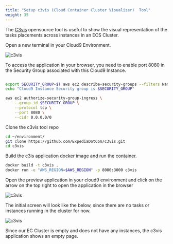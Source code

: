 ```yaml
---
title: "Setup c3vis (Cloud Container Cluster Visualizer)  Tool"
weight: 35
---
```


The [C3vis](https://github.com/ExpediaDotCom/c3vis) opensource tool is useful to show the visual representation of the tasks placements across instances in an ECS Cluster.  

Open a new terminal in your Cloud9 Environment.

![c3vis](/images/ecs-spot-capacity-providers/cloud9_new_terminal.png)

To access the application in your browser, you need to enable port 8080 in the Security Group associated with this Cloud9 Instance.

```bash

export SECURITY_GROUP=$( aws ec2 describe-security-groups --filters Name=group-name,Values='aws-cloud9-EcsSpotWorkshop*' | jq -r '.SecurityGroups[0].GroupId')
echo "Cloud9 Instance Security group is $SECURITY_GROUP"

aws ec2 authorize-security-group-ingress \
    --group-id $SECURITY_GROUP \
    --protocol tcp \
    --port 8080 \
    --cidr 0.0.0.0/0

```



Clone the c3vis tool repo 

```bash
cd ~/environment/
git clone https://github.com/ExpediaDotCom/c3vis.git
cd c3vis 
```

Build the c3is application docker image and run the container.

```bash
docker build -t c3vis .
docker run -e "AWS_REGION=$AWS_REGION" -p 8080:3000 c3vis
```

Open the preview application in your cloud9 environment and click on the arrow on the top right to open the application in the browser

![c3vis](/images/ecs-spot-capacity-providers/c3vs_tool.png)

The initial screen will look like the below, since there are no tasks or instances running in the cluster for now.

![c3vis](/images/ecs-spot-capacity-providers/c3vis2.png)

Since our EC Cluster is empty and does not have any instances, the c3vis application shows an empty page.
